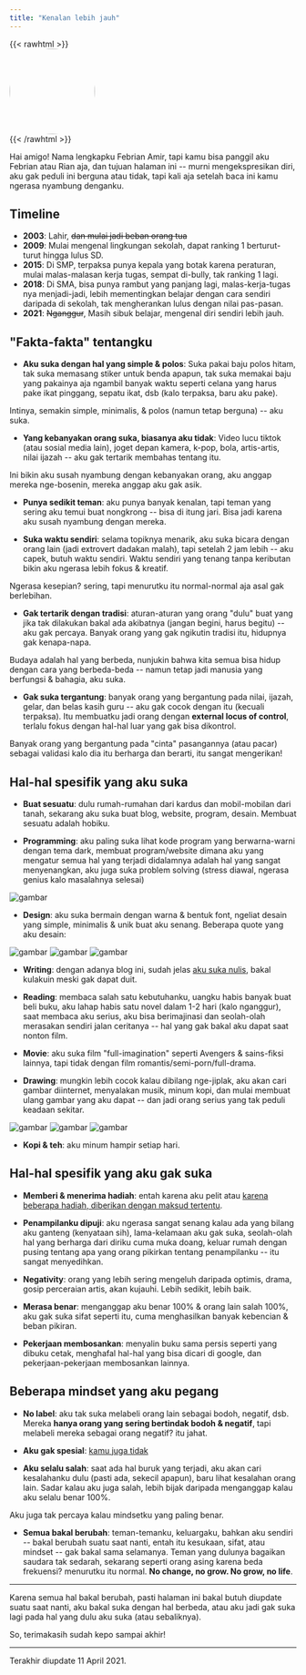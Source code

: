 ```yaml
---
title: "Kenalan lebih jauh"
---
```


{{< rawhtml >}}
<img src="../img/photo.jpg" style="display: block; width: 150px; border-radius: 50%;">
{{< /rawhtml >}}

Hai amigo! Nama lengkapku Febrian Amir, tapi kamu bisa panggil aku Febrian atau Rian aja, dan tujuan halaman ini -- murni mengekspresikan diri, aku gak peduli ini berguna atau tidak, tapi kali aja setelah baca ini kamu ngerasa nyambung denganku.

## Timeline

- **2003**: Lahir, ~~dan mulai jadi beban orang tua~~
- **2009**: Mulai mengenal lingkungan sekolah, dapat ranking 1 berturut-turut hingga lulus SD.
- **2015**: Di SMP, terpaksa punya kepala yang botak karena peraturan, mulai malas-malasan kerja tugas, sempat di-bully, tak ranking 1 lagi.
- **2018**: Di SMA, bisa punya rambut yang panjang lagi, malas-kerja-tugas nya menjadi-jadi, lebih mementingkan belajar dengan cara sendiri daripada di sekolah, tak mengherankan lulus dengan nilai pas-pasan.
- **2021**: ~~Nganggur~~, Masih sibuk belajar, mengenal diri sendiri lebih jauh.

## "Fakta-fakta" tentangku

- **Aku suka dengan hal yang simple & polos**: Suka pakai baju polos hitam, tak suka memasang stiker untuk benda apapun, tak suka memakai baju yang pakainya aja ngambil banyak waktu seperti celana yang harus pake ikat pinggang, sepatu ikat, dsb (kalo terpaksa, baru aku pake).

Intinya, semakin simple, minimalis, & polos (namun tetap berguna) -- aku suka.

- **Yang kebanyakan orang suka, biasanya aku tidak**: Video lucu tiktok (atau sosial media lain), joget depan kamera, k-pop, bola, artis-artis, nilai ijazah -- aku gak tertarik membahas tentang itu.

Ini bikin aku susah nyambung dengan kebanyakan orang, aku anggap mereka nge-bosenin, mereka anggap aku gak asik.

- **Punya sedikit teman**: aku punya banyak kenalan, tapi teman yang sering aku temui buat nongkrong -- bisa di itung jari. Bisa jadi karena aku susah nyambung dengan mereka.

- **Suka waktu sendiri**: selama topiknya menarik, aku suka bicara dengan orang lain (jadi extrovert dadakan malah), tapi setelah 2 jam lebih -- aku capek, butuh waktu sendiri. Waktu sendiri yang tenang tanpa keributan bikin aku ngerasa lebih fokus & kreatif.

Ngerasa kesepian? sering, tapi menurutku itu normal-normal aja asal gak berlebihan.

- **Gak tertarik dengan tradisi**: aturan-aturan yang orang "dulu" buat yang jika tak dilakukan bakal ada akibatnya (jangan begini, harus begitu) -- aku gak percaya. Banyak orang yang gak ngikutin tradisi itu, hidupnya gak kenapa-napa.

Budaya adalah hal yang berbeda, nunjukin bahwa kita semua bisa hidup dengan cara yang berbeda-beda -- namun tetap jadi manusia yang berfungsi & bahagia, aku suka.

- **Gak suka tergantung**: banyak orang yang bergantung pada nilai, ijazah, gelar, dan belas kasih guru -- aku gak cocok dengan itu (kecuali terpaksa). Itu membuatku jadi orang dengan **external locus of control**, terlalu fokus dengan hal-hal luar yang gak bisa dikontrol. 

Banyak orang yang bergantung pada "cinta" pasangannya (atau pacar) sebagai validasi kalo dia itu berharga dan berarti, itu sangat mengerikan!

## Hal-hal spesifik yang aku suka

- **Buat sesuatu**: dulu rumah-rumahan dari kardus dan mobil-mobilan dari tanah, sekarang aku suka buat blog, website, program, desain. Membuat sesuatu adalah hobiku.

- **Programming**: aku paling suka lihat kode program yang berwarna-warni dengan tema dark, membuat program/website dimana aku yang mengatur semua hal yang terjadi didalamnya adalah hal yang sangat menyenangkan, aku juga suka problem solving (stress diawal, ngerasa genius kalo masalahnya selesai)

![gambar](../img/prog.png)

- **Design**: aku suka bermain dengan warna & bentuk font, ngeliat desain yang simple, minimalis & unik buat aku senang. Beberapa quote yang aku desain:

![gambar](../img/design-1.png)
![gambar](../img/design-2.png)
![gambar](../img/design-3.png)

- **Writing**: dengan adanya blog ini, sudah jelas [aku suka nulis](/kenapa-nulis/), bakal kulakuin meski gak dapat duit.

- **Reading**: membaca salah satu kebutuhanku, uangku habis banyak buat beli buku, aku lahap habis satu novel dalam 1-2 hari (kalo nganggur), saat membaca aku serius, aku bisa berimajinasi dan seolah-olah merasakan sendiri jalan ceritanya -- hal yang gak bakal aku dapat saat nonton film.

- **Movie**: aku suka film "full-imagination" seperti Avengers & sains-fiksi lainnya, tapi tidak dengan film romantis/semi-porn/full-drama.

- **Drawing**: mungkin lebih cocok kalau dibilang nge-jiplak, aku akan cari gambar diinternet, menyalakan musik, minum kopi, dan mulai membuat ulang gambar yang aku dapat -- dan jadi orang serius yang tak peduli keadaan sekitar.

![gambar](../img/drawing-1.jpg)
![gambar](../img/drawing-2.jpg)
![gambar](../img/drawing-3.jpg)

- **Kopi & teh**: aku minum hampir setiap hari.

## Hal-hal spesifik yang aku gak suka

- **Memberi & menerima hadiah**: entah karena aku pelit atau [karena beberapa hadiah, diberikan dengan maksud tertentu](/hadiah/).

- **Penampilanku dipuji**: aku ngerasa sangat senang kalau ada yang bilang aku ganteng (kenyataan sih), lama-kelamaan aku gak suka, seolah-olah hal yang berharga dari diriku cuma muka doang, keluar rumah dengan pusing tentang apa yang orang pikirkan tentang penampilanku -- itu sangat menyedihkan.

- **Negativity**: orang yang lebih sering mengeluh daripada optimis, drama, gosip perceraian artis, akan kujauhi. Lebih sedikit, lebih baik.

- **Merasa benar**: menganggap aku benar 100% & orang lain salah 100%, aku gak suka sifat seperti itu, cuma menghasilkan banyak kebencian & beban pikiran.

- **Pekerjaan membosankan**: menyalin buku sama persis seperti yang dibuku cetak, menghafal hal-hal yang bisa dicari di google, dan pekerjaan-pekerjaan membosankan lainnya.

## Beberapa mindset yang aku pegang

- **No label**: aku tak suka melabeli orang lain sebagai bodoh, negatif, dsb. Mereka **hanya orang yang sering bertindak bodoh & negatif**, tapi melabeli mereka sebagai orang negatif? itu jahat.

- **Aku gak spesial**: [kamu juga tidak](/spesial/)

- **Aku selalu salah**: saat ada hal buruk yang terjadi, aku akan cari kesalahanku dulu (pasti ada, sekecil apapun), baru lihat kesalahan orang lain. Sadar kalau aku juga salah, lebih bijak daripada menganggap kalau aku selalu benar 100%.

Aku juga tak percaya kalau mindsetku yang paling benar.

- **Semua bakal berubah**: teman-temanku, keluargaku, bahkan aku sendiri -- bakal berubah suatu saat nanti, entah itu kesukaan, sifat, atau mindset -- gak bakal sama selamanya. Teman yang dulunya bagaikan saudara tak sedarah, sekarang seperti orang asing karena beda frekuensi? menurutku itu normal. **No change, no grow. No grow, no life**.

---

Karena semua hal bakal berubah, pasti halaman ini bakal butuh diupdate suatu saat nanti, aku bakal suka dengan hal berbeda, atau aku jadi gak suka lagi pada hal yang dulu aku suka (atau sebaliknya).

So, terimakasih sudah kepo sampai akhir!

---

Terakhir diupdate 11 April 2021.